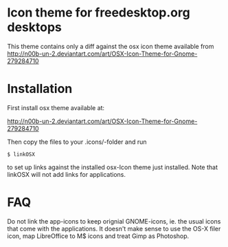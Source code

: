# Icon theme for freedesktop.org desktops

This theme contains only a diff against the osx icon theme available
from
http://n00b-un-2.deviantart.com/art/OSX-Icon-Theme-for-Gnome-279284710 

# Installation

First install osx theme available at:

http://n00b-un-2.deviantart.com/art/OSX-Icon-Theme-for-Gnome-279284710 

Then copy the files to your .icons/-folder and run

	$ linkOSX

to set up links against the installed osx-Icon theme just installed.
Note that linkOSX will not add links for applications.

# FAQ
Do not link the app-icons to keep orignial GNOME-icons, ie. the usual
icons that come with the applications. It doesn't make sense to use
the OS-X filer icon, map LibreOffice to M$ icons and treat Gimp as
Photoshop.
